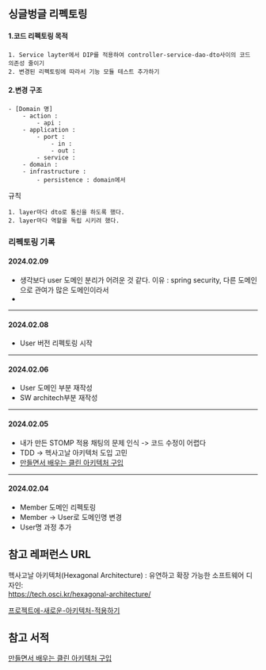 ## 싱글벙글 리펙토링

#### 1.코드 리펙토링 목적

    1. Service layter에서 DIP를 적용하여 controller-service-dao-dto사이의 코드 의존성 줄이기
    2. 변경된 리펙토링에 따라서 기능 모듈 테스트 추가하기

#### 2.변경 구조

    - [Domain 명]
        - action : 
            - api :
        - application :
            - port :
                - in :
                - out :
            - service :
        - domain : 
        - infrastructure :
            - persistence : domain에서

규칙

    1. layer마다 dto로 통신을 하도록 했다.
    2. layer마다 역할을 독립 시키려 했다.

### 리펙토링 기록

#### 2024.02.09
* 생각보다 user 도메인 분리가 어려운 것 같다. 이유 : spring security, 다른 도메인으로 관여가 많은 도메인이라서
* 
---
#### 2024.02.08

* User 버전 리펙토링 시작
---
#### 2024.02.06
* User 도메인 부분 재작성
* SW architech부분 재작성 
---
#### 2024.02.05
* 내가 만든 STOMP 적용 채팅의 문제 인식 -> 코드 수정이 어렵다
* TDD -> 헥사고날 아키텍처 도입 고민
* [만들면서 배우는 클린 아키텍처 구입](https://ebook-product.kyobobook.co.kr/dig/epd/ebook/E000005295801)
---
#### 2024.02.04
* Member 도메인 리펙토링
* Member -> User로 도메인명 변경
* User명 과정 추가

## 참고 레퍼런스 URL 
헥사고날 아키텍처(Hexagonal Architecture) : 유연하고 확장 가능한 소프트웨어 디자인:  
https://tech.osci.kr/hexagonal-architecture/

[프로젝트에-새로운-아키텍처-적용하기](https://medium.com/naverfinancial/%ED%94%84%EB%A1%9C%EC%A0%9D%ED%8A%B8%EC%97%90-%EC%83%88%EB%A1%9C%EC%9A%B4-%EC%95%84%ED%82%A4%ED%85%8D%EC%B2%98-%EC%A0%81%EC%9A%A9%ED%95%98%EA%B8%B0-99d70df6122b)

## 참고 서적

[만들면서 배우는 클린 아키텍처 구입](https://ebook-product.kyobobook.co.kr/dig/epd/ebook/E000005295801)